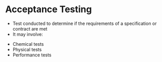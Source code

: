 # Acceptance Testing

* Test conducted to determine if the requirements of a specification or contract are met
*  It may involve:
  - Chemical tests
  - Physical tests
  - Performance tests
